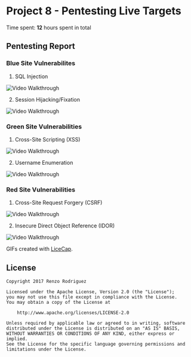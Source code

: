 # Project 8 - Pentesting Live Targets

Time spent: **12** hours spent in total

## Pentesting Report

### Blue Site Vulnerabilites

1. SQL Injection

<img src='http://i.imgur.com/AkgJj8E.gif' title='Video Walkthrough' width='' alt='Video Walkthrough' />

2. Session Hijacking/Fixation

<img src='http://i.imgur.com/vJqCmaS.gif' title='Video Walkthrough' width='' alt='Video Walkthrough' />

### Green Site Vulnerabilities

1. Cross-Site Scripting (XSS)

<img src='http://i.imgur.com/Ke86WpP.gif' title='Video Walkthrough' width='' alt='Video Walkthrough' />

2. Username Enumeration

<img src='http://i.imgur.com/55S6pTk.gif' title='Video Walkthrough' width='' alt='Video Walkthrough' />

### Red Site Vulnerabilities

1. Cross-Site Request Forgery (CSRF)

<img src='http://i.imgur.com/0XBr7uB.gif' title='Video Walkthrough' width='' alt='Video Walkthrough' />

2. Insecure Direct Object Reference (IDOR)

<img src='http://i.imgur.com/UoTLGFU.gif' title='Video Walkthrough' width='' alt='Video Walkthrough' />

GIFs created with [LiceCap](http://www.cockos.com/licecap/).

## License

    Copyright 2017 Renzo Rodriguez

    Licensed under the Apache License, Version 2.0 (the "License");
    you may not use this file except in compliance with the License.
    You may obtain a copy of the License at

        http://www.apache.org/licenses/LICENSE-2.0

    Unless required by applicable law or agreed to in writing, software
    distributed under the License is distributed on an "AS IS" BASIS,
    WITHOUT WARRANTIES OR CONDITIONS OF ANY KIND, either express or implied.
    See the License for the specific language governing permissions and
    limitations under the License.